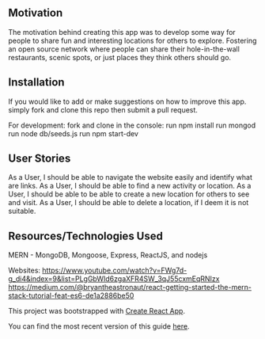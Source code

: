 ## Motivation
  The motivation behind creating this app was to develop some way for people to share fun and interesting locations for others to explore. Fostering an open source network where people can share their hole-in-the-wall restaurants, scenic spots, or just places they think others should go.


## Installation
If you would like to add or make suggestions on how to improve this app. simply fork and clone this repo then submit a pull request.

For development:
  fork and clone
  in the console:
  run npm install
  run mongod
  run node db/seeds.js
  run npm start-dev

## User Stories
As a User, I should be able to navigate the website easily and identify what are links.
As a User, I should be able to find a new activity or location.
As a User, I should be able to be able to create a new location for others to see and visit.
As a User, I should be able to delete a location, if I deem it is not suitable.

## Resources/Technologies Used
  MERN - MongoDB, Mongoose, Express, ReactJS, and nodejs

Websites:
https://www.youtube.com/watch?v=FWg7d-g_di4&index=9&list=PLgGbWId6zgaXFR4SW_3qJ55cxmEqRNIzx
https://medium.com/@bryantheastronaut/react-getting-started-the-mern-stack-tutorial-feat-es6-de1a2886be50


This project was bootstrapped with [Create React App](https://github.com/facebookincubator/create-react-app).

You can find the most recent version of this guide [here](https://github.com/facebookincubator/create-react-app/blob/master/packages/react-scripts/template/README.md).
